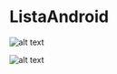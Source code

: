 # ListaAndroid


![alt text](https://github.com/aaronjazhiel/MiEdadCanina/blob/master/lista.png)


![alt text](https://github.com/aaronjazhiel/MiEdadCanina/blob/master/adaptador.png)
